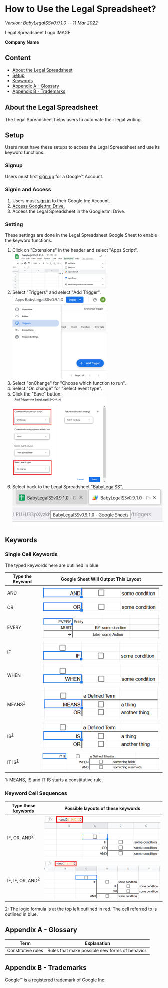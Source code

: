 

# How to Use the Legal Spreadsheet?

*Version: BabyLegalSSv0.9.1.0 -- 11 Mar 2022*

Legal Spreadsheet Logo IMAGE

**Company Name**

## Content

- [About the Legal Spreadsheet](#about)
- [Setup](#Setup)
- [Keywords](#key-functions)
- [Appendix A - Glossary](#glossary)
- [Appendix B - Trademarks](#trademarks)

## About the Legal Spreadsheet<a name="about" />

The Legal Spreadsheet helps users to automate their legal writing.

## Setup

Users must have these setups to access the Legal Spreadsheet and use its keyword functions.

### Signup

Users must first [sign up](https://support.google.com/accounts/answer/27441?hl=en) for a Google:tm: Account.

### Signin and Access

<ol>
  <li>Users must <a href="https://myaccount.google.com">sign in</a> to their Google:tm: Account.</li>
  <li><a href="https://support.google.com/drive/answer/2423485?hl=en">Access Google:tm: Drive.</a></li>
  <li>Access the Legal Spreadsheet in the Google:tm: Drive.</li>
</ol>

### Setting

These settings are done in the Legal Spreadsheet Google Sheet to enable the keyword functions.

<ol>
  <li>Click on "Extensions" in the header and select "Apps Script".</li>
  <img src="images/AppsScript.png" alt="Apps Script" width="300">
  <li>Select "Triggers" and select "Add Trigger".</li>
  <img src="images/Triggers.png" alt="Triggers" width="300">
  <li>Select "onChange" for "Choose which function to run".</li>
  <li>Select "On change" for "Select event type".</li>
  <li>Click the "Save" button.</li>
  <img src="images/SelectOnChange.png" alt="Select onChange" width="300">
  <li>Select back to the Legal Spreadsheet "BabyLegalSS".</li>
  <img src="images/BabyLegalSS.png" alt="BabyLegalSS">
</ol>

## Keywords<a name="key-functions" />

### Single Cell Keywords

The typed keywords here are outlined in blue.

| **Type the Keyword** | **Google Sheet Will Output This Layout** |
| --- | --- |
| AND | ![type AND in a cell in the Legal Spreadsheet](images/AND.png) |
| OR | ![type OR in a cell in the Legal Spreadsheet](images/OR.png) |
| EVERY | ![type EVERY in a cell in the Legal Spreadsheet](images/EVERY.png) |
| IF | ![type IF in a cell in the Legal Spreadsheet](images/IF.png) |
| WHEN | ![type WHEN in a cell in the Legal Spreadsheet](images/WHEN.png) |
| MEANS<sup>[1](#footnote1)</sup> | ![type MEANS in a cell in the Legal Spreadsheet](images/MEANS.png) |
| IS<sup>[1](#footnote1)</sup> | ![type IS in a cell in the Legal Spreadsheet](images/IS.png) |
| IT IS<sup>[1](#footnote1)</sup> | ![type IT IS in a cell in the Legal Spreadsheet](images/ITIS.png) |

<a name="footnote1">1</a>: MEANS, IS and IT IS starts a constitutive rule.

### Keyword Cell Sequences

| **Type these keywords** | **Possible layouts of these keywords** |
| --- | --- |
| IF, OR, AND<sup>[2](#footnote2)</sup> | ![type IF, OR, AND in the Legal Spreadsheet](images/IFORAND.png) |
| IF, IF, OR, AND<sup>[2](#footnote2)</sup> | ![type IF, OR, AND in the Legal Spreadsheet](images/IFIFORAND.png) |

<a name="footnote2">2</a>: The logic formula is at the top left outlined in red.  The cell referred to is outlined in blue.

## Appendix A - Glossary<a name="glossary" />

| **Term** | **Explanation** |
| --- | --- |
| Constitutive rules | Rules that make possible new forms of behavior. |

## Appendix B - Trademarks<a name="trademarks" />

Google:tm: is a registered trademark of Google Inc.
